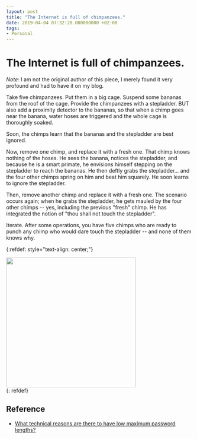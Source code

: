 ```yaml
---
layout: post
title: "The Internet is full of chimpanzees."
date: 2019-04-04 07:32:20.000000000 +02:00
tags:
- Personal
---
```

# The Internet is full of chimpanzees.

*Note:* I am not the original author of this piece, I merely found it very profound and had to have it on my blog.

Take five chimpanzees. Put them in a big cage. Suspend some bananas from the roof of the cage. Provide the chimpanzees with a stepladder. BUT also add a proximity detector to the bananas, so that when a chimp goes near the banana, water hoses are triggered and the whole cage is thoroughly soaked.

Soon, the chimps learn that the bananas and the stepladder are best ignored.

Now, remove one chimp, and replace it with a fresh one. That chimp knows nothing of the hoses. He sees the banana, notices the stepladder, and because he is a smart primate, he envisions himself stepping on the stepladder to reach the bananas. He then deftly grabs the stepladder... and the four other chimps spring on him and beat him squarely. He soon learns to ignore the stepladder.

Then, remove another chimp and replace it with a fresh one. The scenario occurs again; when he grabs the stepladder, he gets mauled by the four other chimps -- yes, including the previous "fresh" chimp. He has integrated the notion of "thou shall not touch the stepladder".

Iterate. After some operations, you have five chimps who are ready to punch any chimp who would dare touch the stepladder -- and none of them knows why.

{:refdef: style="text-align: center;"}
<div><img src="http://i.snag.gy/kdu77.jpg" alt="" style="width: 350px;"/></div>
{: refdef}

## Reference
*   [What technical reasons are there to have low maximum password lengths?](https://security.stackexchange.com/a/33471)